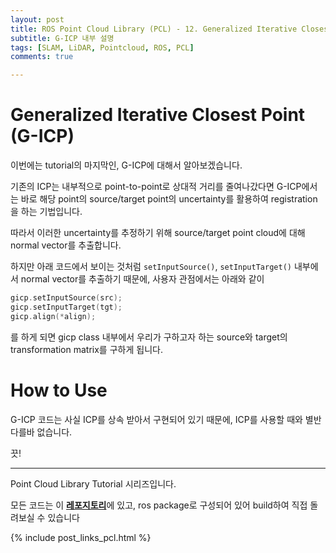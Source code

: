 ```yaml
---
layout: post
title: ROS Point Cloud Library (PCL) - 12. Generalized Iterative Closest Point (G-ICP)
subtitle: G-ICP 내부 설명 
tags: [SLAM, LiDAR, Pointcloud, ROS, PCL]
comments: true

---
```


# Generalized Iterative Closest Point (G-ICP)

이번에는 tutorial의 마지막인, G-ICP에 대해서 알아보겠습니다.

기존의 ICP는 내부적으로 point-to-point로 상대적 거리를 줄여나갔다면 G-ICP에서는 바로 해당 point의 source/target point의 uncertainty를 활용하여 registration을 하는 기법입니다.

따라서 이러한 uncertainty를 추정하기 위해 source/target point cloud에 대해 normal vector를 추출합니다.

하지만 아래 코드에서 보이는 것처럼 `setInputSource()`, `setInputTarget()` 내부에서 normal vector를 추출하기 때문에, 사용자 관점에서는 아래와 같이 

```cpp
gicp.setInputSource(src);
gicp.setInputTarget(tgt);
gicp.align(*align);
```

를 하게 되면 gicp class 내부에서 우리가 구하고자 하는 source와 target의 transformation matrix를 구하게 됩니다.

# How to Use

<script src="https://gist.github.com/LimHyungTae/4e0738316126fbe2d5cbe6cded1c2f2a.js"></script>


G-ICP 코드는 사실 ICP를 상속 받아서 구현되어 있기 때문에, ICP를 사용할 때와 별반 다를바 없습니다.

끗!

---

Point Cloud Library Tutorial 시리즈입니다.

모든 코드는 이 [**레포지토리**](https://github.com/LimHyungTae/pcl_tutorial)에 있고, ros package로 구성되어 있어 build하여 직접 돌려보실 수 있습니다


{% include post_links_pcl.html %}

